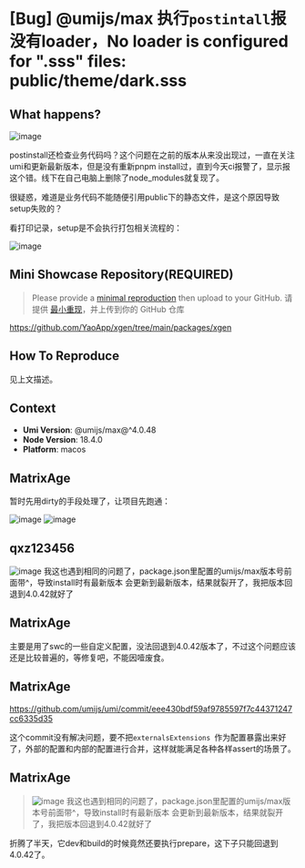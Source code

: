 # [Bug] @umijs/max 执行`postintall`报没有loader，No loader is configured for ".sss" files: public/theme/dark.sss

<!--
感谢您向我们反馈问题，为了高效的解决问题，我们期望你能提供以下信息：
-->

## What happens?

![image](https://user-images.githubusercontent.com/25472851/216528023-6c57c00e-6203-4f45-9070-db295b28a715.png)

<!-- A clear and concise description of what the bug is. -->
<!-- 清晰的描述下遇到的问题。-->

postinstall还检查业务代码吗？这个问题在之前的版本从来没出现过，一直在关注umi和更新最新版本，但是没有重新pnpm install过，直到今天ci报警了，显示报这个错。线下在自己电脑上删除了node_modules就复现了。

很疑惑，难道是业务代码不能随便引用public下的静态文件，是这个原因导致setup失败的？

看打印记录，setup是不会执行打包相关流程的：

![image](https://user-images.githubusercontent.com/25472851/216528848-84c7a5bd-4432-4edd-9ebb-b110558d1cf4.png)

## Mini Showcase Repository(REQUIRED)

> Please provide a [minimal reproduction](https://stackoverflow.com/help/minimal-reproducible-example) then upload to your GitHub. 请提供 [最小重现](https://stackoverflow.com/help/minimal-reproducible-example)，并上传到你的 GitHub 仓库

https://github.com/YaoApp/xgen/tree/main/packages/xgen

<!-- 为节约大家的时间，无复现步骤的 ISSUE 会被关闭，提供之后再 REOPEN -->
<!-- YOUR_REPOSITORY_URL on github or stackbliz -->

## How To Reproduce

见上文描述。

<!-- 请提供复现链接/步骤，错误日志以及相关配置 -->

## Context

- **Umi Version**: @umijs/max@^4.0.48
- **Node Version**: 18.4.0
- **Platform**: macos

## MatrixAge

暂时先用dirty的手段处理了，让项目先跑通：

![image](https://user-images.githubusercontent.com/25472851/216538657-7314fb62-e5a0-447f-8289-2e976ba5ec1f.png)
![image](https://user-images.githubusercontent.com/25472851/216538734-7e687a3d-c25c-47f1-b6d6-a305c730ab5c.png)

## qxz123456

![image](https://user-images.githubusercontent.com/120540501/216539139-a2a66afa-35d0-4b19-a371-40dd1c05adf6.png)
我这也遇到相同的问题了，package.json里配置的umijs/max版本号前面带^，导致install时有最新版本 会更新到最新版本，结果就裂开了，我把版本回退到4.0.42就好了

## MatrixAge

>

主要是用了swc的一些自定义配置，没法回退到4.0.42版本了，不过这个问题应该还是比较普遍的，等修复吧，不能因噎废食。

## MatrixAge

https://github.com/umijs/umi/commit/eee430bdf59af9785597f7c44371247cc6335d35

这个commit没有解决问题，要不把`externalsExtensions `作为配置暴露出来好了，外部的配置和内部的配置进行合并，这样就能满足各种各样assert的场景了。

## MatrixAge

> ![image](https://user-images.githubusercontent.com/120540501/216539139-a2a66afa-35d0-4b19-a371-40dd1c05adf6.png) 我这也遇到相同的问题了，package.json里配置的umijs/max版本号前面带^，导致install时有最新版本 会更新到最新版本，结果就裂开了，我把版本回退到4.0.42就好了

折腾了半天，它dev和build的时候竟然还要执行prepare，这下子只能回退到4.0.42了。

